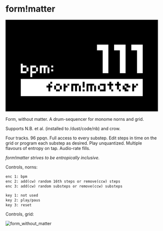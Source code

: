 # form!matter


![form_without_matter](screenshot.png)


Form, without matter. A drum-sequencer for monome norns and grid.

Supports N.B. et al. (installed to /dust/code/nb) and crow.

Four tracks. 96 ppqn. Full access to every substep. Edit steps in time on the grid or program each substep as desired. Play unquantized. Multiple flavours of entropy on tap. Audio-rate fills.

*form!matter strives to be entropically inclusive.*  

Controls, norns:
```
enc 1: bpm  
enc 2: add(cw) random 16th steps or remove(ccw) steps  
enc 3: add(cw) random substeps or remove(ccw) substeps  
```
```
key 1: not used  
key 2: play/paus  
key 3: reset  
```
Controls, grid:

![form_without_matter](form_without_matter_grid.jpeg)
